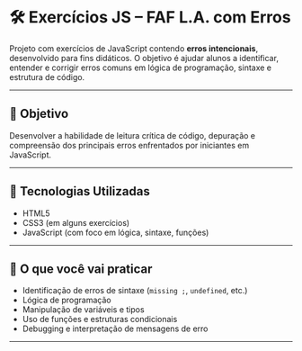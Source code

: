 # 🛠️ Exercícios JS – FAF L.A. com Erros

Projeto com exercícios de JavaScript contendo **erros intencionais**, desenvolvido para fins didáticos. O objetivo é ajudar alunos a identificar, entender e corrigir erros comuns em lógica de programação, sintaxe e estrutura de código.

---

## 🎯 Objetivo

Desenvolver a habilidade de leitura crítica de código, depuração e compreensão dos principais erros enfrentados por iniciantes em JavaScript.

---

## 🚀 Tecnologias Utilizadas

- HTML5
- CSS3 (em alguns exercícios)
- JavaScript (com foco em lógica, sintaxe, funções)

---

## 🧠 O que você vai praticar

- Identificação de erros de sintaxe (`missing ;`, `undefined`, etc.)
- Lógica de programação
- Manipulação de variáveis e tipos
- Uso de funções e estruturas condicionais
- Debugging e interpretação de mensagens de erro

---

